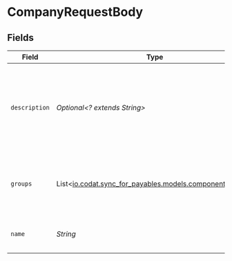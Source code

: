 # CompanyRequestBody


## Fields

| Field                                                                                             | Type                                                                                              | Required                                                                                          | Description                                                                                       | Example                                                                                           |
| ------------------------------------------------------------------------------------------------- | ------------------------------------------------------------------------------------------------- | ------------------------------------------------------------------------------------------------- | ------------------------------------------------------------------------------------------------- | ------------------------------------------------------------------------------------------------- |
| `description`                                                                                     | *Optional<? extends String>*                                                                      | :heavy_minus_sign:                                                                                | Additional information about the company. This can be used to store foreign IDs, references, etc. | Requested early access to the new financing scheme.                                               |
| `groups`                                                                                          | List<[io.codat.sync_for_payables.models.components.Items](../../models/components/Items.md)>      | :heavy_minus_sign:                                                                                | Reference to the groups that the company is assigned to.                                          |                                                                                                   |
| `name`                                                                                            | *String*                                                                                          | :heavy_check_mark:                                                                                | Name of company being connected.                                                                  | Bank of Dave                                                                                      |